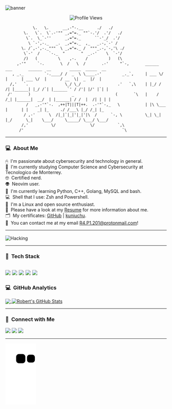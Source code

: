 ![banner](https://github.com/R4-P1-201/Folders-Stuff/blob/main/Screen%20Shot%202022-01-10%20at%200.39.12.png)

<p align="center"> <img src="https://komarev.com/ghpvc/?username=0zym4ndias&label=Views&color=000000&style=metal" alt="Profile Views" /> </p> 

                \.   \.      __,-"-.__      ./   ./
            \.   \`.  \`.-'"" _,="=._ ""`-.'/  .'/   ./
             \`.  \_`-''      _,="=._      ``-'_/  .'/
              \ `-',-._   _.  _,="=._  ,_   _.-,`-' /
           \. /`,-',-._"""  \ _,="=._ /  """_.-,`-,'\ ./
            \`-'  /    `-._  "       "  _.-'    \  `-'/
            /)   (         \    ,-.    /         )   (\
         ,-'"     `-.       \  /   \  /       .-'     "`-,       ______  ___       ______  __        _____  _____  __  
       , _._         `-.____/ /  _  \ \____.-'         _._`,     | ___ \/   |      | ___ \/  |      / __  \|  _  |/  | 
      /,'   `.                \_/ \_/                .'   `,\    | |_/ / /| |______| |_/ /`| |______`' / /'| |/' |`| | 
     /'       )                  _                  (       `\   |    / /_| |______|  __/  | |______| / /  |  /| | | | 
             /   _,-'"`-.  ,++|T|||T|++.  .-'"`-,_   \           | |\ \___  |      | |    _| |_     ./ /___\ |_/ /_| |_
            / ,-'      \  /|_|`|_|'|_|'|\  /      `-, \          \_| \_|  |_/      \_|    \___/     \_____/ \___/ \___/
           /,'          \/               \/          `,\
          /'                                           `\


---
### 💻 &nbsp;About Me
🖱 &nbsp;I'm passionate about cybersecurity and technology in general.\
🐏 &nbsp;I'm currently studying Computer Science and Cybersecurity at Tecnologico de Monterrey.\
🤓 &nbsp;Certified nerd.\
👽 &nbsp;Neovim user.\
💾 &nbsp;I'm currently learning Python, C++, Golang, MySQL and bash.\
💻 &nbsp;Shell that I use: Zsh and Powershell.\
🐧 &nbsp;I'm a Linux and open source enthusiast.\
📁 &nbsp;Please have a look at my [Resume](https://drive.google.com/file/d/1Pl5kk3pea9mb_i4qZZFa-Rfyxbk0Kr1c/view?usp=sharing) for more information about me.\
🗂 &nbsp;My certificates: [GitHub](https://drive.google.com/file/d/1gBv8aaTgSyE8DS3Whqzo1nMuUn-GKxfL/view?usp=sharing) | [kuniuchu](https://drive.google.com/file/d/1xM6ta_1x216e-PIwyFyVuF7eNYzza5Kt/view?usp=sharing).\
📩 &nbsp;You can contact me at my email R4.P1.201@protonmail.com!

---

<img alt="Hacking" src="https://thumbs.gfycat.com/AmusingAntiqueEmu-size_restricted.gif" align="center"/>

---

### 💾 &nbsp;Tech Stack
![](https://img.shields.io/badge/OS-Linux-informational?style=flat&logo=linux&logoColor=4F97A3&color=000000)
![](https://img.shields.io/badge/Code-Python-informational?style=flat&logo=python&logoColor=4F97A3&color=000000)
![](https://img.shields.io/badge/Code-Golang-informational?style=flat&logo=go&logoColor=4F97A3&color=000000)
![](https://img.shields.io/badge/Shell-Bash-informational?style=flat&logo=gnu-bash&logoColor=4F97A3&color=000000)
![](https://img.shields.io/badge/Tools-PostgreSQL-informational?style=flat&logo=postgresql&logoColor=4F97A3&color=000000)
---

### 💻 &nbsp;GitHub Analytics
<a href="https://github.com/R4-P1-201/R4-P1-201">
  <img height="160em" align="center" src="https://github-readme-stats.vercel.app/api?username=R4-P1-201&show_icons=true&title_color=4F97A3&text_color=C0C0C0&icon_color=2bbc8a&bg_color=000000&langs_count=3&include_all_commits=true&count_private=true" />
</a>
<a href="https://github.com/R4-P1-201/R4-P1-201">
  <img height="160em" align="center" src="https://github-readme-stats.vercel.app/api/top-langs/?username=R4-P1-201&layout=compact&langs_count=7&count_private=true&title_color=4F97A3&text_color=C0C0C0&icon_color=2bbc8a&bg_color=000000" alt="Robert's GitHub Stats" />
</a>

---

### 📌 &nbsp;Connect with Me
<div> 
 <a href="https://discord.gg/9pvuH5eSsH" target="_blank"><img height="30em" src="https://img.shields.io/badge/Discord-7289DA?style=for-the-badge&logo=discord&logoColor=4F97A3&color=000000" target="_blank"></a> 
  <a href="https://www.linkedin.com/in/roberto-abraham-p%C3%A9rez-iga-636906219" target="_blank"><img height="30em" src="https://img.shields.io/badge/-LinkedIn-%230077B5?style=for-the-badge&logo=linkedin&logoColor=4F97A3&color=000000" target="_blank"></a> 
<a href="mailto:R4.P1.201@protonmail.com"><img height="30em" src="https://img.shields.io/badge/-R4.P1.201@protonmail.com-D14836?style=flat&logo=Protonmail&logoColor=4F97A3&color=000000"/></a>
  
 ---
 
![Snake animation](https://github.com/rafaballerini/rafaballerini/blob/output/github-contribution-grid-snake.svg)
  
  
</div>
